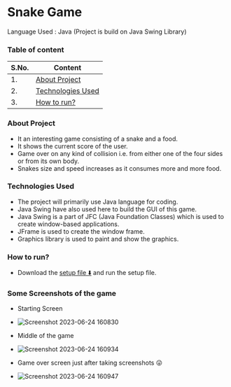 # Snake Game

Language Used : Java (Project is build on Java Swing Library)

### Table of content

| S.No. | Content                                 |
| ----- | --------------------------------------- |
| 1.    | [About Project](#about-project)         |
| 2.    | [Technologies Used](#technologies-used) |
| 3.    | [How to run?](#how-to-run)              |

### About Project

- It an interesting game consisting of a snake and a food.
- It shows the current score of the user.
- Game over on any kind of collision i.e. from either one of the four sides or from its own body.
- Snakes size and speed increases as it consumes more and more food.

### Technologies Used

- The project will primarily use Java language for coding.
- Java Swing have also used here to build the GUI of this game.
- Java Swing is a part of JFC (Java Foundation Classes) which is used to create window-based applications.
- JFrame is used to create the window frame.
- Graphics library is used to paint and show the graphics.

### How to run?

- Download the [ setup file ⬇️](https://github.com/meetgovindbajaj/Snake-Game/releases/download/1.0.0/snake-game-setup.exe) and run the setup file.

### Some Screenshots of the game

- Starting Screen
- ![Screenshot 2023-06-24 160830](https://github.com/meetgovindbajaj/Snake-Game/assets/117599205/601c9ac5-b72b-4d66-8351-6477bd271a8a)

- Middle of the game
- ![Screenshot 2023-06-24 160934](https://github.com/meetgovindbajaj/Snake-Game/assets/117599205/eaeabb72-c456-433b-abb7-fa8da677cb4c)

- Game over screen just after taking screenshots 😜
- ![Screenshot 2023-06-24 160947](https://github.com/meetgovindbajaj/Snake-Game/assets/117599205/8aa01a09-8750-41ab-a955-86d3e4427a2b)

